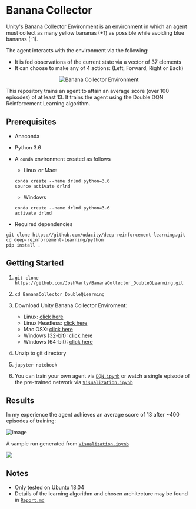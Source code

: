 # Banana Collector

Unity's Banana Collector Environment is an environment in which an agent must collect as many yellow bananas (+1) as possible while avoiding blue bananas (-1). 

The agent interacts with the environment via the following:
 - It is fed observations of the current state via a vector of 37 elements
 - It can choose to make any of 4 actions: (Left, Forward, Right or Back)

<center>  

![Banana Collector Environment](https://user-images.githubusercontent.com/10624937/42135619-d90f2f28-7d12-11e8-8823-82b970a54d7e.gif)

</center>

This repository trains an agent to attain an average score (over 100 episodes) of at least 13. It trains the agent using the Double DQN Reinforcement Learning algorithm.

## Prerequisites

- Anaconda
- Python 3.6
- A `conda` environment created as follows

  - Linux or Mac:
  ```
  conda create --name drlnd python=3.6
  source activate drlnd 
  ```

  - Windows
  ```
  conda create --name drlnd python=3.6 
  activate drlnd
  ```

- Required dependencies

```
git clone https://github.com/udacity/deep-reinforcement-learning.git
cd deep-reinforcement-learning/python
pip install .
```
 
  

## Getting Started
1. `git clone https://github.com/JoshVarty/BananaCollector_DoubleQLearning.git`
2. `cd BananaCollector_DoubleQLearning`
2. Download Unity Banana Collector Enviroment:
   - Linux: [click here](https://s3-us-west-1.amazonaws.com/udacity-drlnd/P1/Banana/Banana_Linux.zip)
   - Linux Headless: [click here](https://s3-us-west-1.amazonaws.com/udacity-drlnd/P1/Banana/Banana.app.zip)
   - Mac OSX: [click here]()
   - Windows (32-bit): [click here](https://s3-us-west-1.amazonaws.com/udacity-drlnd/P1/Banana/Banana_Windows_x86.zip)
   - Windows (64-bit): [click here](https://s3-us-west-1.amazonaws.com/udacity-drlnd/P1/Banana/Banana_Windows_x86_64.zip)

3. Unzip to git directory
4. `jupyter notebook`
5. You can train your own agent via [`DQN.ipynb`](https://github.com/JoshVarty/BananaCollector_DoubleQLearning/blob/master/DQN.ipynb) or watch a single episode of the pre-trained network via [`Visualization.ipynb`](https://github.com/JoshVarty/BananaCollector_DoubleQLearning/blob/master/Visualization.ipynb)


## Results

In my experience the agent achieves an average score of 13 after ~400 episodes of training:

![image](https://user-images.githubusercontent.com/1249087/46922119-794d7000-cfd2-11e8-962f-1bad16917e37.png)


A sample run generated from [`Visualization.ipynb`]()

![](https://i.imgur.com/c95Uglu.gif)


## Notes
 - Only tested on Ubuntu 18.04
 - Details of the learning algorithm and chosen architecture may be found in [`Report.md`](https://github.com/JoshVarty/BananaCollector_DoubleQLearning/blob/master/Report.md)